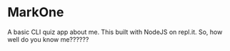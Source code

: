 # MarkOne
A basic CLI quiz app about me. This built with NodeJS on repl.it.
So, how well do you know me??????
